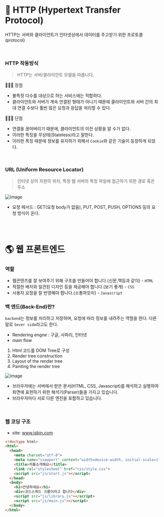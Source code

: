 📧 HTTP (Hypertext Transfer Protocol)
===
HTTP는 서버와 클라이언트가 인터넷상에서 데이터를 주고받기 위한 프로토콜(protocol)
  
  <br>
  
### HTTP 작동방식
  > HTTP는 서버/클라이언트 모델을 따릅니다.

🙋🏻‍♂️ 장점
- 불특정 다수를 대상으로 하는 서비스에는 적합하다.
- 클라이언트와 서버가 계속 연결된 형태가 아니기 때문에 클라이언트와 서버 간의 최대 연결 수보다 훨씬 많은 요청과 응답을 처리할 수 있다.

🙅🏻‍♂️ 단점
- 연결을 끊어버리기 때문에, 클라이언트의 이전 상황을 알 수가 없다.
- 이러한 특징을 무상태(Stateless)라고 말한다.
- 이러한 특징 때문에 정보를 유지하기 위해서 `Cookie`와 같은 기술이 등장하게 되었다.

<br>

### URL (Uniform Resource Locator)
  > 인터넷 상의 자원의 위치, 특정 웹 서버의 특정 파일에 접근하기 위한 경로 혹은 주소

![image](https://cphinf.pstatic.net/mooc/20180119_25/1516354290022wUY3x_PNG/http_-_.png)

- 요청 메서드 : GET(요청 body가 없음), PUT, POST, PUSH, OPTIONS 등의 요청 방식이 온다.

<br>
<br>

🌎 웹 프론트엔드
===

### 역할
* 웹콘텐츠를 잘 보여주기 위해 구조를 만들어야 합니다.(신문,책등과 같이) - `HTML`
* 적절한 배치와 일관된 디자인 등을 제공해야 합니다.(보기 좋게) - `CSS`
* 사용자 요청을 잘 반영해야 합니다.(소통하듯이) - `Javascript`

### 백 엔드(Back-End)란?

`backend`는 정보를 처리하고 저장하며, 요청에 따라 정보를 내려주는 역할을 한다. 다른 말로 `Sever side`라고도 한다.

- Rendering engne : 구글, 사파리, 인터넷
- main flow
1. Html 코드를 DOM Tree로 구성
2. Render tree construction
3. Layout of the render tree
4. Painting the render tree

![image](https://cphinf.pstatic.net/mooc/20171231_32/1514692895834EoHUo_PNG/webkitflow.png)
* 브라우저에는 서버에서 받은 문서(HTML, CSS, Javascript)를 해석하고 실행하여 화면에 표현하기 위한 해석기(Parser)들을 가지고 있습니다.
* 브라우저마다 서로 다른 엔진을 포함하고 있습니다.

<br>

### 웹 코딩 구조
* site: www.jsbin.com
```html
<!doctype html>
<html>
  <head>
    <meta charset="utf-8">
    <meta name="viewport" content="width=device-width, initial-scale=1">
    <title>저를소개해요</title>
    <link rel="stylesheet" href="css/style.css">
    <script src="js/start.js"></script>
  </head>
  <body>
    <h1>안녕하세요</h1>
    <div>코드스쿼드 크롱이라고 합니다</div>
    <script src="js/library.js"></script>
    <script src="js/main.js"></script>
  </body>
</html>
```
